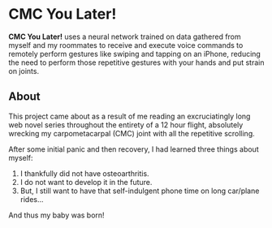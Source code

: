 # CMC You Later!

**CMC You Later!** uses a neural network trained on data gathered from myself and my roommates to receive and execute voice commands to remotely perform gestures like swiping and tapping on an iPhone, reducing the need to perform those repetitive gestures with your hands and put strain on joints.

## About

This project came about as a result of me reading an excruciatingly long web novel series throughout the entirety of a 12 hour flight, absolutely wrecking my carpometacarpal (CMC) joint with all the repetitive scrolling.

After some initial panic and then recovery, I had learned three things about myself:
1) I thankfully did not have osteoarthritis.
2) I do not want to develop it in the future.
3)  But, I still want to have that self-indulgent phone time on long car/plane rides...

And thus my baby was born!
